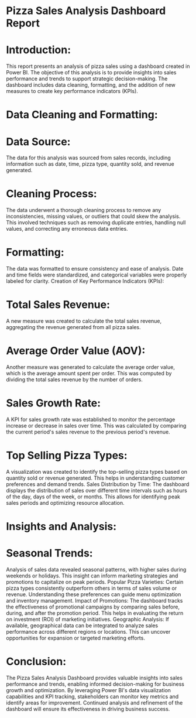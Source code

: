 # Pizza Sales Analysis Dashboard Report

# Introduction:
This report presents an analysis of pizza sales using a dashboard created in Power BI. The objective of this analysis is to provide insights into sales performance and trends to support strategic decision-making. The dashboard includes data cleaning, formatting, and the addition of new measures to create key performance indicators (KPIs).

# Data Cleaning and Formatting:

# Data Source: 
The data for this analysis was sourced from sales records, including information such as date, time, pizza type, quantity sold, and revenue generated.
# Cleaning Process: 
The data underwent a thorough cleaning process to remove any inconsistencies, missing values, or outliers that could skew the analysis. This involved techniques such as removing duplicate entries, handling null values, and correcting any erroneous data entries.
# Formatting: 
The data was formatted to ensure consistency and ease of analysis. Date and time fields were standardized, and categorical variables were properly labeled for clarity.
Creation of Key Performance Indicators (KPIs):

# Total Sales Revenue: 
A new measure was created to calculate the total sales revenue, aggregating the revenue generated from all pizza sales.
# Average Order Value (AOV): 
Another measure was generated to calculate the average order value, which is the average amount spent per order. This was computed by dividing the total sales revenue by the number of orders.
# Sales Growth Rate:
A KPI for sales growth rate was established to monitor the percentage increase or decrease in sales over time. This was calculated by comparing the current period's sales revenue to the previous period's revenue.
# Top Selling Pizza Types: 
A visualization was created to identify the top-selling pizza types based on quantity sold or revenue generated. This helps in understanding customer preferences and demand trends.
Sales Distribution by Time: The dashboard displays the distribution of sales over different time intervals such as hours of the day, days of the week, or months. This allows for identifying peak sales periods and optimizing resource allocation.
# Insights and Analysis:

# Seasonal Trends:
Analysis of sales data revealed seasonal patterns, with higher sales during weekends or holidays. This insight can inform marketing strategies and promotions to capitalize on peak periods.
Popular Pizza Varieties: Certain pizza types consistently outperform others in terms of sales volume or revenue. Understanding these preferences can guide menu optimization and inventory management.
Impact of Promotions: The dashboard tracks the effectiveness of promotional campaigns by comparing sales before, during, and after the promotion period. This helps in evaluating the return on investment (ROI) of marketing initiatives.
Geographic Analysis: If available, geographical data can be integrated to analyze sales performance across different regions or locations. This can uncover opportunities for expansion or targeted marketing efforts.
# Conclusion:
The Pizza Sales Analysis Dashboard provides valuable insights into sales performance and trends, enabling informed decision-making for business growth and optimization. By leveraging Power BI's data visualization capabilities and KPI tracking, stakeholders can monitor key metrics and identify areas for improvement. Continued analysis and refinement of the dashboard will ensure its effectiveness in driving business success.
